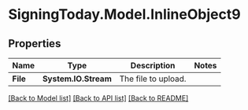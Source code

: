 
# SigningToday.Model.InlineObject9

## Properties

Name | Type | Description | Notes
------------ | ------------- | ------------- | -------------
**File** | **System.IO.Stream** | The file to upload. | 

[[Back to Model list]](../README.md#documentation-for-models)
[[Back to API list]](../README.md#documentation-for-api-endpoints)
[[Back to README]](../README.md)

